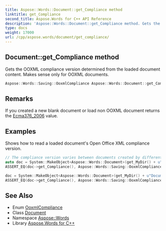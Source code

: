 ```yaml
---
title: Aspose::Words::Document::get_Compliance method
linktitle: get_Compliance
second_title: Aspose.Words for C++ API Reference
description: 'Aspose::Words::Document::get_Compliance method. Gets the OOXML compliance version determined from the loaded document content. Makes sense only for OOXML documents in C++.'
type: docs
weight: 17000
url: /cpp/aspose.words/document/get_compliance/
---
```

## Document::get_Compliance method


Gets the OOXML compliance version determined from the loaded document content. Makes sense only for OOXML documents.

```cpp
Aspose::Words::Saving::OoxmlCompliance Aspose::Words::Document::get_Compliance()
```

## Remarks


If you created a new blank document or load non OOXML document returns the [Ecma376_2006](../../../aspose.words.saving/ooxmlcompliance/) value.

## Examples



Shows how to read a loaded document's Open Office XML compliance version. 
```cpp
// The compliance version varies between documents created by different versions of Microsoft Word.
auto doc = System::MakeObject<Aspose::Words::Document>(get_MyDir() + u"Document.doc");
ASSERT_EQ(doc->get_Compliance(), Aspose::Words::Saving::OoxmlCompliance::Ecma376_2006);

doc = System::MakeObject<Aspose::Words::Document>(get_MyDir() + u"Document.docx");
ASSERT_EQ(doc->get_Compliance(), Aspose::Words::Saving::OoxmlCompliance::Iso29500_2008_Transitional);
```

## See Also

* Enum [OoxmlCompliance](../../../aspose.words.saving/ooxmlcompliance/)
* Class [Document](../)
* Namespace [Aspose::Words](../../)
* Library [Aspose.Words for C++](../../../)
